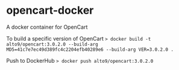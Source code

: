 # opencart-docker
A docker container for OpenCart

To build a specific version of OpenCart
`> docker build -t alto9/opencart:3.0.2.0 --build-arg MD5=41c7e7ec49d389fc4c2204efb40289e6 --build-arg VER=3.0.2.0 .`

Push to DockerHub
`> docker push alto9/opencart:3.0.2.0`